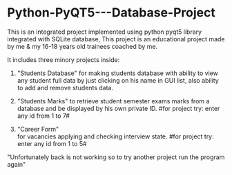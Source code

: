 # Python-PyQT5---Database-Project
This is an integrated project implemented using python pyqt5 library integrated with SQLite database, 
This project is an educational project made by me &amp; my 16-18 years old trainees coached by me.

It includes three minory projects inside:
1) "Students Database"
for making students database with ability to view any student full data by just clicking on his name in GUI list, also ability to add and remove students data. 

2) "Students Marks"
to retrieve student semester exams marks from a database and be displayed by his own private ID.    #for project try: enter any id from 1 to 7#

3) "Career Form"  
for vacancies applying and checking interview state.    #for project try: enter any id from 1 to 5#

"Unfortunately back is not working so to try another project run the program again"

